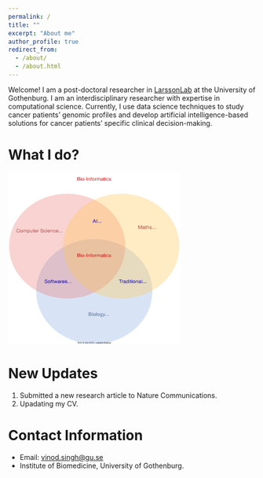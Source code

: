 ```yaml
---
permalink: /
title: ""
excerpt: "About me"
author_profile: true
redirect_from: 
  - /about/
  - /about.html
---
```


Welcome! I am a post-doctoral researcher in [LarssonLab](https://www.gu.se/en/research/erik-larsson) at the University of Gothenburg. I am an interdisciplinary researcher with expertise in computational science. Currently, I use data science techniques to study cancer patients’ genomic profiles and develop artificial intelligence-based solutions for cancer patients’ specific clinical decision-making.


What I do?  
======
<img src="../images/OnlyBioinforVenn_drawio.svg" alt="What is Bioinformatics?" style="height: 350px; width:350px;"/>

<!--![plot](../images/BioinformaticsVenn.svg)-->


New Updates
======
1. Submitted a new research article to Nature Communications.
1. Upadating my CV.

Contact Information
======
* Email: vinod.singh@gu.se
* Institute of Biomedicine, University of Gothenburg.

